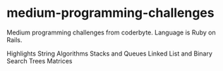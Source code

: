 # medium-programming-challenges

Medium programming challenges from coderbyte. Language is Ruby on Rails.

Highlights
String Algorithms
Stacks and Queues
Linked List and Binary Search Trees
Matrices
